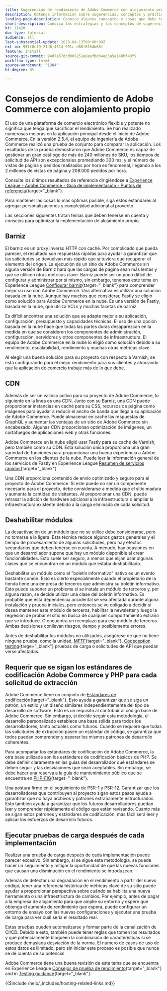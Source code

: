 ```yaml
---
title: Sugerencias de rendimiento de Adobe Commerce con alojamiento propio
description: Obtenga información sobre sugerencias, conceptos y prácticas recomendadas de rendimiento de alojamiento propio que debe tener en cuenta.
landing-page-description: Conozca algunos conceptos y cosas que debe tener en cuenta al alojar Adobe Commerce por su cuenta.
short-description: Conozca las estrategias y los conceptos de sugerencias de rendimiento para alojar Adobe Commerce usted mismo.
kt: 11420
doc-type: tutorial
audience: all
last-substantial-update: 2023-04-13T00:00:00Z
exl-id: 95ff0c79-21d0-4514-991c-d88f616db68f
feature: Install
source-git-commit: 94d7a57dcd006251e8eefbdb4ec3a5e140bf43f9
workflow-type: tm+mt
source-wordcount: '1304'
ht-degree: 0%

---
```


# Consejos de rendimiento de Adobe Commerce con alojamiento propio

El uso de una plataforma de comercio electrónico flexible y potente no significa que tenga que sacrificar el rendimiento. Se han realizado numerosas mejoras en la aplicación principal desde el inicio de Adobe Commerce. En la versión 2.5.4, el equipo de ingeniería de Adobe Commerce realizó una prueba de conjunto para comparar la aplicación. Los resultados de la prueba demostraron que Adobe Commerce es capaz de gestionar un gran catálogo de más de 240 millones de SKU, los tiempos de solicitud de API son excepcionales promediando 300 ms, y el número de vistas de página y pedidos realizados por hora es fenomenal, llegando a los 2 millones de vistas de página y 208.000 pedidos por hora.

Consulte los últimos resultados de referencia dirigiéndose a [Experience League - Adobe Commerce - Guía de implementación - Puntos de referencia](https://experienceleague.adobe.com/docs/commerce-operations/implementation-playbook/infrastructure/performance/benchmarks.html){target="_blank"}.

Para mantener las cosas lo más óptimas posible, siga estos estándares al agregar personalizaciones y complejidad adicional al proyecto.

Las secciones siguientes tratan temas que deben tenerse en cuenta y consejos para optimizar la implementación de alojamiento propio.

## Barniz

El barniz es un proxy inverso HTTP con caché. Por complicado que pueda parecer, el resultado son respuestas rápidas para ayudar a garantizar que las solicitudes se devuelvan más rápido que si tuviera que recuperar el elemento del origen. La ejecución de un sitio de Adobe Commerce sin alguna versión de Barniz hará que las cargas de página sean más lentas y que se utilicen otras métricas clave. Barniz puede ser un poco difícil de configurar y administrar por sí mismo, sin embargo, tenemos este tema en Experience League [Configurar barniz](https://experienceleague.adobe.com/docs/commerce-operations/configuration-guide/cache/varnish/config-varnish.html){target="_blank"} para comprender mejor su uso con Adobe Commerce. Una alternativa es utilizar una solución basada en la nube. Aunque hay muchos que considerar, Fastly se eligió como solución para Adobe Commerce en la nube. Es una versión de Fastly, basada en la nube, que utiliza VCLs y muchas facetas de barniz.

Es difícil encontrar una solución que se adapte mejor a su aplicación, configuración, presupuesto y capacidades técnicas. El uso de una opción basada en la nube hace que todas las partes duras desaparezcan en la medida en que se consideren los componentes de administración, configuración, servidores y otros componentes de infraestructura. El equipo de Adobe Commerce en la nube lo eligió como solución debido a su rendimiento, escalabilidad, rendimiento y muchas otras métricas clave.

Al elegir una buena solución para su proyecto con respecto a Varnish, se está configurando para el mejor rendimiento para sus clientes y ahorrando que la aplicación de comercio trabaje más de lo que debe.

## CDN

Además de ser un valioso activo para su proyecto de Adobe Commerce, lo siguiente en la línea es una CDN. Junto con su Barniz, una CDN puede proporcionar instancias en caché para su CSS, recursos de página como imágenes para ayudar a reducir el ancho de banda que llega a su aplicación de Adobe Commerce. Puede almacenar en caché las respuestas de GraphQL y aumentar las ventajas de un sitio de Adobe Commerce sin encabezado. Algunas CDN proporcionan optimización de imágenes, un cortafuegos de aplicaciones web y otras funciones.

Adobe Commerce en la nube eligió usar Fastly para su caché de Varnish, pero también como su CDN. Esta solución única proporciona una gran variedad de funciones para proporcionar una buena experiencia a Adobe Commerce en los clientes de la nube. Puede leer la información general de los servicios de Fastly en Experience League [Resumen de servicios rápidos](https://experienceleague.adobe.com/docs/commerce-cloud-service/user-guide/cdn/fastly.html){target="_blank"}

Una CDN proporciona contenido de envío optimizado y seguro para el proyecto de Adobe Commerce. Si este puede no ser un componente necesario para el proyecto, debe considerarse a medida que el sitio madura y aumenta la cantidad de visitantes. Al proporcionar una CDN, puede retrasar la adición de hardware adicional a la infraestructura o ampliar la infraestructura existente debido a la carga eliminada de cada solicitud.

## Deshabilitar módulos

La desactivación de un módulo que no se utilice debe considerarse, pero no tomarse a la ligera. Esta técnica reduce algunos gastos generales y el tiempo de procesamiento de algunas solicitudes, pero hay efectos secundarios que deben tenerse en cuenta. A menudo, hay ocasiones en que un desarrollador supone que hay un módulo disponible al crear funcionalidades. Esto suele ser seguro, a menos que elijan usar algunas clases que se encuentran en un módulo que estaba deshabilitado.

Deshabilitar un módulo como el &quot;boletín informativo&quot; nativo es un evento bastante común. Esto es cierto especialmente cuando el propietario de la tienda tiene una empresa de terceros que administra su boletín informativo. Esto puede suponer un problema si se instala un módulo de terceros y, por alguna razón, se decide utilizar una clase del boletín informativo. Es probable que esta dependencia accidental se vea afectada durante alguna instalación y prueba iniciales, pero entonces se ve obligado a decidir si desea mantener este módulo de terceros, habilitar la newsletter y luego la regresión de probar el sitio en busca de cualquier comportamiento extraño que se introduce. O encuentra un reemplazo para ese módulo de terceros. Ambas decisiones conllevan riesgos, tiempo y posiblemente errores.

Antes de deshabilitar los módulos no utilizados, asegúrese de que no tiene ninguna prueba, como la unidad, [MFTF](https://developer.adobe.com/commerce/cloud-tools/docker/test/application-testing/){target="_blank"}, [Codeception testing](https://developer.adobe.com/commerce/cloud-tools/docker/test/code-testing/){targe="_blank"} pruebas de carga o solicitudes de API que puedan verse afectadas.

## Requerir que se sigan los estándares de codificación Adobe Commerce y PHP para cada solicitud de extracción

Adobe Commerce tiene un conjunto de [Estándares de codificación](https://developer.adobe.com/commerce/php/coding-standards/){target="_blank"}. Esto ayuda a garantizar que se siga un patrón, un estilo y un diseño similares independientemente del tipo de desarrollo de software. Esto es un requisito al contribuir al código base de Adobe Commerce. Sin embargo, si decide seguir esta metodología, el desarrollo personalizado establece una base sólida para todos los desarrolladores, tanto actuales como futuros. Cuando se requiere que todas las solicitudes de extracción pasen un estándar de código, se garantiza que todos puedan comprender y esperar los mismos patrones de desarrollo coherentes.

Para acompañar los estándares de codificación de Adobe Commerce, la otra base utilizada son los estándares de codificación básicos de PHP. Se debe definir claramente en las guías del desarrollador qué estándares se deben seguir y las desviaciones que sean aceptables. Sin embargo, se debe hacer una reserva a la guía de mantenimiento público que se encuentra en [PHP-FIG](https://www.php-fig.org){target="_blank"}.

Una postura firme en el seguimiento de PSR-1 y PSR-12. Garantizar que los desarrolladores que contribuyen al proyecto sigan estos pasos ayuda a garantizar que no haya archivos y patrones extrañamente estructurados. Esto también ayuda a garantizar que los futuros desarrolladores puedan leer y comprender rápidamente el código que están revisando. Cuanto más se sigan estos patrones y estándares de codificación, más fácil será leer y aplicar los esfuerzos de desarrollo futuros.

## Ejecutar pruebas de carga después de cada implementación

Realizar una prueba de carga después de cada implementación puede parecer excesivo. Sin embargo, si se sigue esta metodología, se puede hacer un seguimiento y mitigar la oportunidad de que las nuevas funciones que causan una disminución en el rendimiento se introduzcan.

Además de detectar una degradación en el rendimiento a partir del nuevo código, tener una referencia histórica de métricas clave de su sitio puede ayudar a proporcionar perspectiva sobre cuándo se habilita una nueva herramienta o una infraestructura de cambios. Por ejemplo, antes de pagar a la empresa de alojamiento para que amplíe su entorno y espere que obtenga el aumento de rendimiento que espera, puede configurar un entorno de ensayo con las nuevas configuraciones y ejecutar una prueba de carga para ver cuál sería el resultado real.

Estas pruebas pueden automatizarse y formar parte de la canalización de CI/CD. Debido a esto, también puede tener reglas que tomen los resultados y que potencialmente bloqueen la combinación de características si se produce demasiada desviación de la norma. El número de casos de uso de estos datos es ilimitado, pero sin iniciar este proceso es posible que nunca se dé cuenta de su potencial.

Adobe Commerce tiene una buena revisión de este tema que se encuentra en Experience League [Consejos de prueba de rendimiento](https://experienceleague.adobe.com/docs/commerce-operations/deliver-commerce-at-scale/launch.html){target="_blank"} and in [Testing guidance](https://experienceleague.adobe.com/docs/commerce-cloud-service/user-guide/develop/test/guidance.html){target="_blank"}.

{{$include /help/_includes/hosting-related-links.md}}
